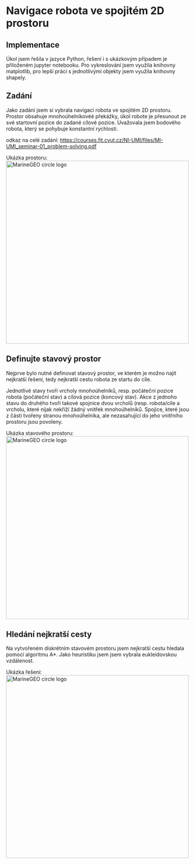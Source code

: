 # Navigace robota ve spojitém 2D prostoru

## Implementace

Úkol jsem řešila v jazyce Python, řešení i s ukázkovým případem je přiloženém jupyter notebooku. Pro vykreslování jsem využila knihovny matplotlib, pro lepší práci s jednotlivými objekty jsem využila knihovny shapely.


## Zadání
Jako zadání jsem si vybrala navigaci robota ve spojitém 2D prostoru. Prostor obsahuje mnohoúhelníkovéé překážky, úkol robote je přesunout ze své startovní pozice do zadané cílové pozice. Uvažovala jsem bodového robota, který se pohybuje konstantní rychlostí.

odkaz na celé zadání:
https://courses.fit.cvut.cz/NI-UMI/files/MI-UMI_seminar-01_problem-solving.pdf

Ukázka prostoru:
<img src="/img/prostor.png" alt="MarineGEO circle logo" style="height: 500px; width:500px;"/>

## Definujte stavový prostor

Nejprve bylo nutné definovat stavový prostor, ve kterém je možno najít nejkratší řešení, tedy nejkratší cestu robota ze startu do cíle. 

Jednotlivé stavy tvoří vrcholy mnohoúhelníků, resp. počáteční pozice robota (počáteční stav) a cílová pozice (koncový stav). Akce z jednoho stavu do druhého tvoří takové spojnice dvou vrcholů (resp. robota/cíle a vrcholu, které nijak nekříží žádný vnitřek mnohoúhelníků. Spojice, které jsou z části tvořeny stranou mnohoúhelníka, ale nezasahující do jeho vnitřního prostoru jsou povoleny.


Ukázka stavového prostoru:
<img src="/img/stav_pros.png" alt="MarineGEO circle logo" style="height: 500px; width:500px;"/>

## Hledání nejkratší cesty
Na vytvořeném diskrétním stavovém prostoru jsem nejkratší cestu hledala pomocí algoritmu A*. Jako heuristiku jsem jsem vybrala eukleidovskou vzdálenost.

Ukázka řešení:
<img src="/img/cesta.png" alt="MarineGEO circle logo" style="height: 500px; width:500px;"/>

